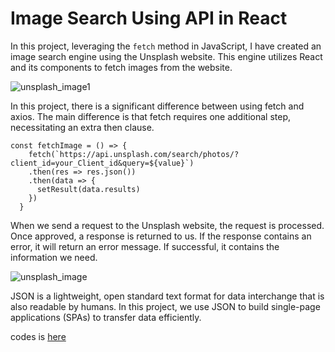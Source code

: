 # Image Search Using API in React 

In this project, leveraging the `fetch` method in JavaScript, I have created an image search engine using the Unsplash website. This engine utilizes React and its components to fetch images from the website.

![unsplash_image1](https://github.com/user-attachments/assets/c86a4e7b-00f6-40bc-822f-a688fe6e39bd)

In this project, there is a significant difference between using fetch and axios. The main difference is that fetch requires one additional step, necessitating an extra then clause.

```
const fetchImage = () => {
    fetch(`https://api.unsplash.com/search/photos/?client_id=your_Client_id&query=${value}`)
    .then(res => res.json())
    .then(data => {
      setResult(data.results)
    })
  }
```

When we send a request to the Unsplash website, the request is processed. Once approved, a response is returned to us. If the response contains an error, it will return an error message. If successful, it contains the information we need.

![unsplash_image](https://github.com/user-attachments/assets/316eee09-3a6c-4c06-adae-9c0120115c5e)


JSON is a lightweight, open standard text format for data interchange that is also readable by humans. In this project, we use JSON to build single-page applications (SPAs) to transfer data efficiently.


codes is [here]()

